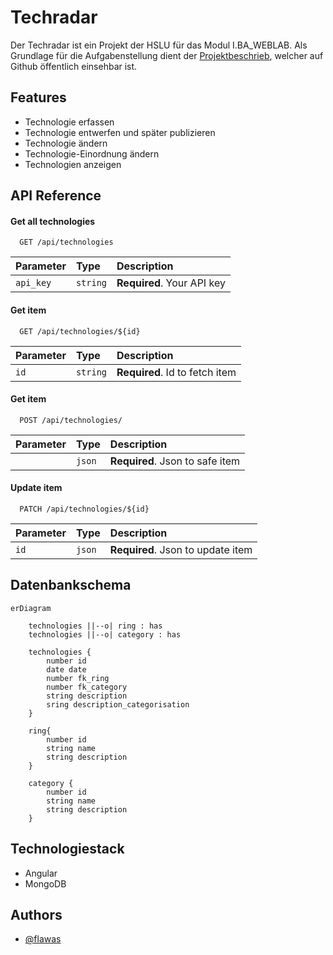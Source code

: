 
# Techradar

Der Techradar ist ein Projekt der HSLU für das Modul I.BA_WEBLAB. Als Grundlage für die Aufgabenstellung dient der [Projektbeschrieb](https://github.com/web-programming-lab/web-programming-lab-projekt/blob/main/Technologie-Radar.md), welcher auf Github öffentlich einsehbar ist.

## Features

- Technologie erfassen
- Technologie entwerfen und später publizieren
- Technologie ändern
- Technologie-Einordnung ändern
- Technologien anzeigen
## API Reference

#### Get all technologies

```http
  GET /api/technologies
```

| Parameter | Type     | Description                |
| :-------- | :------- | :------------------------- |
| `api_key` | `string` | **Required**. Your API key |

#### Get item

```http
  GET /api/technologies/${id}
```

| Parameter | Type     | Description                       |
| :-------- | :------- | :-------------------------------- |
| `id`      | `string` | **Required**. Id to fetch item    |

#### Get item

```http
  POST /api/technologies/
```

| Parameter | Type     | Description                       |
| :-------- | :------- | :-------------------------------- |
|           | `json`   | **Required**. Json to safe item   |

#### Update item

```http
  PATCH /api/technologies/${id}
```

| Parameter | Type     | Description                       |
| :-------- | :------- | :-------------------------------- |
| `id`      | `json`   | **Required**. Json to update item |



## Datenbankschema
```mermaid
erDiagram

    technologies ||--o| ring : has
    technologies ||--o| category : has

    technologies {
        number id
        date date
        number fk_ring
        number fk_category
        string description
        sring description_categorisation
    }
    
    ring{
        number id
        string name
        string description
    }

    category {
        number id
        string name
        string description
    }

```

## Technologiestack
- Angular
- MongoDB

## Authors
- [@flawas](https://www.github.com/flawas)

